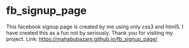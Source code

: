 # fb_signup_page
This facebook signup page is created by me using only css3 and html5. I have created this as a fun not by seriously. Thank you for visiting my project. 
Link: https://mahabubazam.github.io/fb_signup_page/
